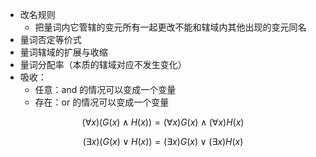 ---
---

- 改名规则
	- 把量词内它管辖的变元所有一起更改不能和辖域内其他出现的变元同名
- 量词否定等价式
- 量词辖域的扩展与收缩
- 量词分配率（本质的辖域对应不发生变化）
- 吸收：
	- 任意：and 的情况可以变成一个变量
	- 存在：or 的情况可以变成一个变量

$$
(\forall x)(G(x)\wedge H(x) )=(\forall x)G(x)\wedge(\forall x)H(x)
$$

$$
(\exists x)(G(x)\vee H(x))=(\exists x)G(x)\vee(\exists x)H(x)
$$
